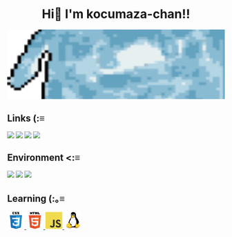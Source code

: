 <h1 align='center'>Hi👻 I'm kocumaza-chan!!</h1>
<img src='./readme.png'/>

## Links (:≡
[![](https://img.shields.io/badge/-twitter-1c9cea?style=flat-square)](https://twitter.com/kocumaza)
[![](https://img.shields.io/badge/-Steam-1c31ea?style=flat-square)](https://steamcommunity.com/id/kocumaza/)
[![](https://img.shields.io/badge/-Keybase-e3e049?style=flat-square)](https://keybase.io/kocumaza)
[![](https://img.shields.io/badge/-Reddit-ea5a1c?style=flat-square)](https://www.reddit.com/user/kocumaza)

## Environment <:≡
<p align='left'>
<img src='https://img.shields.io/static/v1?label=OS&message=Windows/Linux%20Mint/Arch%20Linux/&color=blue&style=flat-square'/>
<img src='https://img.shields.io/static/v1?label=Browser&message=CentBrowser&color=5cb0ff&style=flat-square'/>
<img src='https://img.shields.io/static/v1?label=Keyboard&message=G913&color=black&style=flat-square'/>
</p>

## Learning (:｡≡
<p align='left'>
  <a href='ttps://www.w3schools.com/css/' target='_blank'>
    <img src='https://raw.githubusercontent.com/devicons/devicon/master/icons/css3/css3-original-wordmark.svg' alt='css3' width='40' height='40'/>
  </a>
  <a href='https://www.w3.org/html/' target='_blank'>
    <img src='https://raw.githubusercontent.com/devicons/devicon/master/icons/html5/html5-original-wordmark.svg' alt='html5' width='40' height='40'/>
  </a>
  <a href='https://developer.mozilla.org/en-US/docs/Web/JavaScript' target='_blank'>
    <img src='https://raw.githubusercontent.com/devicons/devicon/master/icons/javascript/javascript-original.svg' alt='javascript' width='40' height='40'/>
  </a>
  <a href='https://www.linux.org/' target='_blank'>
    <img src='https://raw.githubusercontent.com/devicons/devicon/master/icons/linux/linux-original.svg' alt='linux' width='40' height='40'/>
  </a>
</p>

